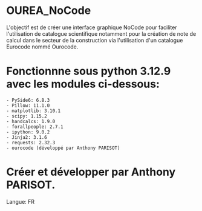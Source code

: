 # OUREA_NoCode
L'objectif est de créer une interface graphique NoCode pour faciliter l'utilisation de catalogue scientifique notamment pour la création de note de calcul dans le secteur de la construction via l'utilisation d'un catalogue Eurocode nommé Ourocode.

# Fonctionnne sous python 3.12.9 avec les modules ci-dessous:
    - PySide6: 6.8.3
    - Pillow: 11.1.0
    - matplotlib: 3.10.1
    - scipy: 1.15.2
    - handcalcs: 1.9.0
    - forallpeople: 2.7.1
    - ipython: 9.0.2
    - Jinja2: 3.1.6
    - requests: 2.32.3
    - ourocode (développé par Anthony PARISOT)
    
# Créer et développer par Anthony PARISOT.
Langue: FR
